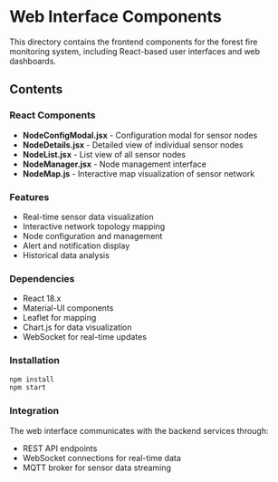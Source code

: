 # Web Interface Components

This directory contains the frontend components for the forest fire monitoring system, including React-based user interfaces and web dashboards.

## Contents

### React Components
- **NodeConfigModal.jsx** - Configuration modal for sensor nodes
- **NodeDetails.jsx** - Detailed view of individual sensor nodes
- **NodeList.jsx** - List view of all sensor nodes
- **NodeManager.jsx** - Node management interface
- **NodeMap.js** - Interactive map visualization of sensor network

### Features
- Real-time sensor data visualization
- Interactive network topology mapping
- Node configuration and management
- Alert and notification display
- Historical data analysis

### Dependencies
- React 18.x
- Material-UI components
- Leaflet for mapping
- Chart.js for data visualization
- WebSocket for real-time updates

### Installation
```bash
npm install
npm start
```

### Integration
The web interface communicates with the backend services through:
- REST API endpoints
- WebSocket connections for real-time data
- MQTT broker for sensor data streaming
